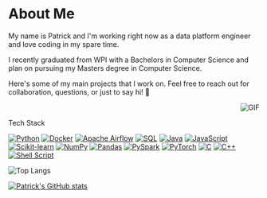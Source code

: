 # About Me

My name is Patrick and I'm working right now as a data platform engineer and love coding in my spare time. 

I recently graduated from WPI with a Bachelors in Computer Science and plan on pursuing my Masters degree in Computer Science. 

Here's some of my main projects that I work on. Feel free to reach out for collaboration, questions, or just to say hi! 🚀

<img align="right" alt="GIF" src="https://i.pinimg.com/originals/e4/26/70/e426702edf874b181aced1e2fa5c6cde.gif" />

<br />

Tech Stack

[![Python](https://img.shields.io/badge/Python-3776AB?style=for-the-badge&logo=Python&logoColor=white)](https://www.python.org/)
[![Docker](https://img.shields.io/badge/Docker-2496ED?style=for-the-badge&logo=Docker&logoColor=white)](https://www.docker.com/)
[![Apache Airflow](https://img.shields.io/badge/Apache%20Airflow-007A88?style=for-the-badge&logo=Apache%20Airflow&logoColor=white)](https://airflow.apache.org/)
[![SQL](https://img.shields.io/badge/SQL-4479A1?style=for-the-badge&logo=MySQL&logoColor=white)](https://www.w3schools.com/sql/)
[![Java](https://img.shields.io/badge/Java-007396?style=for-the-badge&logo=Java&logoColor=white)](https://www.java.com/)
[![JavaScript](https://img.shields.io/badge/JavaScript-F7DF1E?style=for-the-badge&logo=JavaScript&logoColor=black)](https://developer.mozilla.org/en-US/docs/Web/JavaScript)
[![Scikit-learn](https://img.shields.io/badge/Scikit%20learn-F7931E?style=for-the-badge&logo=scikit-learn&logoColor=white)](https://scikit-learn.org/stable/)
[![NumPy](https://img.shields.io/badge/NumPy-013243?style=for-the-badge&logo=numpy&logoColor=white)](https://numpy.org/)
[![Pandas](https://img.shields.io/badge/Pandas-150458?style=for-the-badge&logo=pandas&logoColor=white)](https://pandas.pydata.org/)
[![PySpark](https://img.shields.io/badge/PySpark-E25A1C?style=for-the-badge&logo=Apache%20Spark&logoColor=white)](https://spark.apache.org/)
[![PyTorch](https://img.shields.io/badge/PyTorch-EE4C2C?style=for-the-badge&logo=PyTorch&logoColor=white)](https://pytorch.org/)
[![C](https://img.shields.io/badge/C-00599C?style=for-the-badge&logo=c&logoColor=white)](https://en.wikipedia.org/wiki/C_(programming_language))
[![C++](https://img.shields.io/badge/C++-00599C?style=for-the-badge&logo=cplusplus&logoColor=white)](https://isocpp.org/)
[![Shell Script](https://img.shields.io/badge/Shell_Script-121011?style=for-the-badge&logo=gnu-bash&logoColor=white)](https://en.wikipedia.org/wiki/Shell_script)

![Top Langs](https://github-readme-stats.vercel.app/api/top-langs/?username=patrickm10&layout=compact)


[![Patrick's GitHub stats](https://github-readme-stats.vercel.app/api?username=patrickm10)](https://github.com/anuraghazra&hide=issues,contribs/github-readme-stats)
